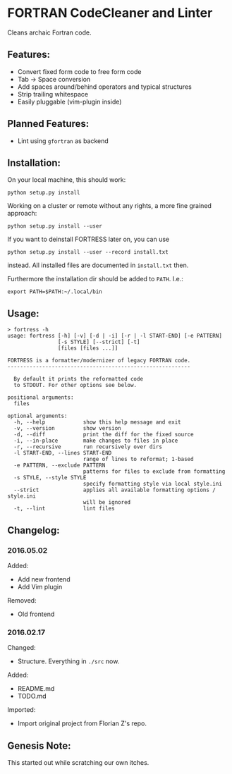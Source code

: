# FORTRAN CodeCleaner and Linter

Cleans archaic Fortran code.


## Features:

* Convert fixed form code to free form code
* Tab -> Space conversion
* Add spaces around/behind operators and typical structures
* Strip trailing whitespace
* Easily pluggable (vim-plugin inside)


## Planned Features:

* Lint using `gfortran` as backend


## Installation:

On your local machine, this should work:
```
python setup.py install
```

Working on a cluster or remote without any rights, a more fine grained approach:
```
python setup.py install --user
```

If you want to deinstall FORTRESS later on, you can use 
```
python setup.py install --user --record install.txt
```
instead. All installed files are documented in `install.txt` then.

Furthermore the installation dir should be added to `PATH`. I.e.:
```
export PATH=$PATH:~/.local/bin
```


## Usage:

```
> fortress -h
usage: fortress [-h] [-v] [-d | -i] [-r | -l START-END] [-e PATTERN]
                [-s STYLE] [--strict] [-t]
                [files [files ...]]

FORTRESS is a formatter/modernizer of legacy FORTRAN code.
----------------------------------------------------------

  By default it prints the reformatted code
  to STDOUT. For other options see below.

positional arguments:
  files

optional arguments:
  -h, --help            show this help message and exit
  -v, --version         show version
  -d, --diff            print the diff for the fixed source
  -i, --in-place        make changes to files in place
  -r, --recursive       run recursively over dirs
  -l START-END, --lines START-END
                        range of lines to reformat; 1-based
  -e PATTERN, --exclude PATTERN
                        patterns for files to exclude from formatting
  -s STYLE, --style STYLE
                        specify formatting style via local style.ini
  --strict              applies all available formatting options / style.ini
                        will be ignored
  -t, --lint            lint files
```


## Changelog:

### 2016.05.02

Added:
- Add new frontend
- Add Vim plugin

Removed:
- Old frontend

### 2016.02.17
Changed:
- Structure. Everything in `./src` now.

Added:
- README.md
- TODO.md

Imported:
- Import original project from Florian Z's repo.


## Genesis Note:

This started out while scratching our own itches.
